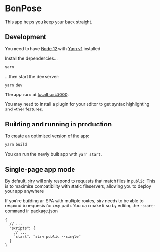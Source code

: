 # BonPose

This app helps you keep your back straight.


## Development

You need to have [Node 12][node-12] with [Yarn v1][yarn-1] installed

Install the dependencies...

```sh
yarn
```

...then start the dev server:

```sh
yarn dev
```

The app runs at [localhost:5000](http://localhost:5000).

You may need to install a plugin for your editor to get syntax highlighting and
other features.

## Building and running in production

To create an optimized version of the app:

```bash
yarn build
```

You can run the newly built app with `yarn start`.

## Single-page app mode

By default, [sirv][sirv] will only respond to requests that match files in
`public`. This is to maximize compatibility with static fileservers, allowing
you to deploy your app anywhere.

If you're building an SPA with multiple routes, sirv needs to be able to respond
to requests for *any* path. You can make it so by editing the `"start"` command
in package.json:

```json5
{
  // ...
  "scripts": {
    // ...
    "start": "sirv public --single"
  }
}
```

[node-12]: https://nodejs.org/download/release/latest-v12.x/
[yarn-1]: https://classic.yarnpkg.com/lang/en/
[sirv]: https://github.com/lukeed/sirv
